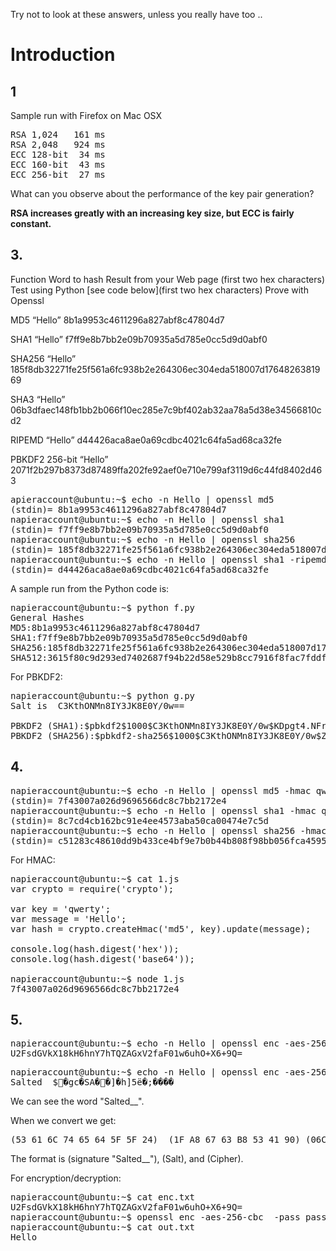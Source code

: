 Try not to look at these answers, unless you really have too ..

# Introduction

## 1
Sample run with Firefox on Mac OSX

<pre>
RSA 1,024   161 ms
RSA 2,048   924 ms
ECC 128-bit  34 ms
ECC 160-bit  43 ms
ECC 256-bit  27 ms
</pre>

What can you observe about the performance of the key pair generation?

**RSA increases greatly with an increasing key size, but ECC is fairly constant.**

## 3. 
Function	Word to hash	Result from your Web page (first two hex characters)	Test using Python [see code below](first two hex characters)	Prove with Openssl

MD5	“Hello”	 	 8b1a9953c4611296a827abf8c47804d7	 

SHA1	“Hello”			f7ff9e8b7bb2e09b70935a5d785e0cc5d9d0abf0

SHA256	“Hello”		 185f8db32271fe25f561a6fc938b2e264306ec304eda518007d1764826381969	

SHA3	“Hello”			06b3dfaec148fb1bb2b066f10ec285e7c9bf402ab32aa78a5d38e34566810cd2

RIPEMD	“Hello”			d44426aca8ae0a69cdbc4021c64fa5ad68ca32fe

PBKDF2 256-bit	“Hello”			2071f2b297b8373d87489ffa202fe92aef0e710e799af3119d6c44fd8402d463

<pre>
apieraccount@ubuntu:~$ echo -n Hello | openssl md5
(stdin)= 8b1a9953c4611296a827abf8c47804d7
napieraccount@ubuntu:~$ echo -n Hello | openssl sha1
(stdin)= f7ff9e8b7bb2e09b70935a5d785e0cc5d9d0abf0
napieraccount@ubuntu:~$ echo -n Hello | openssl sha256
(stdin)= 185f8db32271fe25f561a6fc938b2e264306ec304eda518007d1764826381969
napieraccount@ubuntu:~$ echo -n Hello | openssl sha1 -ripemd160
(stdin)= d44426aca8ae0a69cdbc4021c64fa5ad68ca32fe
</pre>

A sample run from the Python code is:
<pre>
napieraccount@ubuntu:~$ python f.py
General Hashes
MD5:8b1a9953c4611296a827abf8c47804d7
SHA1:f7ff9e8b7bb2e09b70935a5d785e0cc5d9d0abf0
SHA256:185f8db32271fe25f561a6fc938b2e264306ec304eda518007d1764826381969
SHA512:3615f80c9d293ed7402687f94b22d58e529b8cc7916f8fac7fddf7fbd5af4cf777d3d795a7a00a16bf7e7f3fb9561ee9baae480da9fe7a18769e71886b03f315
</pre>

For PBKDF2:
<pre>
napieraccount@ubuntu:~$ python g.py
Salt is  C3KthONMn8IY3JK8E0Y/0w==

PBKDF2 (SHA1):$pbkdf2$1000$C3KthONMn8IY3JK8E0Y/0w$KDpgt4.NFrl.WBzjAsWXJ/T0Kgk
PBKDF2 (SHA256):$pbkdf2-sha256$1000$C3KthONMn8IY3JK8E0Y/0w$ZQaitGxMChAxH.aFdG/WMquvQjigz8EIlDB6jUyKa3w
</pre>

## 4.
<pre>
napieraccount@ubuntu:~$ echo -n Hello | openssl md5 -hmac qwerty
(stdin)= 7f43007a026d9696566dc8c7bb2172e4
napieraccount@ubuntu:~$ echo -n Hello | openssl sha1 -hmac qwerty
(stdin)= 8c7cd4cb162bc91e4ee4573aba50ca00474e7c5d
napieraccount@ubuntu:~$ echo -n Hello | openssl sha256 -hmac qwerty
(stdin)= c51283c48610dd9b433ce4bf9e7b0b44b808f98bb056fca45953101b1d8fc973
</pre>

For HMAC:

<pre>
napieraccount@ubuntu:~$ cat 1.js
var crypto = require('crypto');

var key = 'qwerty';
var message = 'Hello';
var hash = crypto.createHmac('md5', key).update(message);

console.log(hash.digest('hex'));
console.log(hash.digest('base64'));

napieraccount@ubuntu:~$ node 1.js
7f43007a026d9696566dc8c7bb2172e4
</pre>

## 5.
<pre>
napieraccount@ubuntu:~$ echo -n Hello | openssl enc -aes-256-cbc  -pass pass:"qwerty" -e -base64 -S 241fa86763b85341 
U2FsdGVkX18kH6hnY7hTQZAGxV2faF01w6uhO+X6+9Q=
</pre>

<pre>
napieraccount@ubuntu:~$ echo -n Hello | openssl enc -aes-256-cbc  -pass pass:"qwerty" -e  -S 241fa86763b85341 
Salted__$�gc�SA��]�h]5ë�;����
</pre>

We can see the word "Salted__".

When we convert we get:
<pre>
(53 61 6C 74 65 64 5F 5F 24)  (1F A8 67 63 B8 53 41 90) (06C55D9F685D35C3ABA13BE5FAFBD4)
</pre>
The format is (signature "Salted__"), (Salt), and (Cipher).

For encryption/decryption:
<pre>
napieraccount@ubuntu:~$ cat enc.txt 
U2FsdGVkX18kH6hnY7hTQZAGxV2faF01w6uhO+X6+9Q=
napieraccount@ubuntu:~$ openssl enc -aes-256-cbc  -pass pass:"qwerty" -d -base64 -S 241fa86763b85341 -in enc.txt -out out.txt
napieraccount@ubuntu:~$ cat out.txt 
Hello
</pre>



